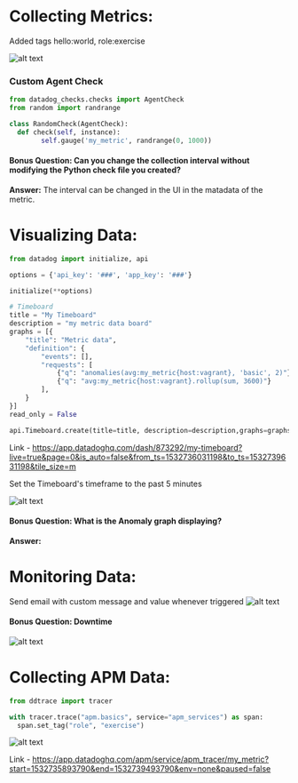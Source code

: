 # Collecting Metrics:
Added tags hello:world, role:exercise

![alt text](https://github.com/josephrivers/hiring-engineers/blob/master/support%20images/Screen%20Shot%202018-07-27%20at%206.29.37%20PM.png)

### Custom Agent Check
```python
from datadog_checks.checks import AgentCheck
from random import randrange

class RandomCheck(AgentCheck):
  def check(self, instance):
		self.gauge('my_metric', randrange(0, 1000))
```

#### Bonus Question: Can you change the collection interval without modifying the Python check file you created?

**Answer:** The interval can be changed in the UI in the matadata of the metric.


# Visualizing Data:
```python
from datadog import initialize, api

options = {'api_key': '###', 'app_key': '###'}

initialize(**options)

# Timeboard
title = "My Timeboard"
description = "my metric data board"
graphs = [{
    "title": "Metric data",
    "definition": {
		"events": [],
		"requests": [
		    {"q": "anomalies(avg:my_metric{host:vagrant}, 'basic', 2)"},
		    {"q": "avg:my_metric{host:vagrant}.rollup(sum, 3600)"}
		],
    }
}]
read_only = False

api.Timeboard.create(title=title, description=description,graphs=graphs, read_only=read_only)
```
Link - https://app.datadoghq.com/dash/873292/my-timeboard?live=true&page=0&is_auto=false&from_ts=1532736031198&to_ts=1532739631198&tile_size=m

Set the Timeboard's timeframe to the past 5 minutes

![alt text](https://github.com/josephrivers/hiring-engineers/blob/master/support%20images/unnamed.png)


#### Bonus Question: What is the Anomaly graph displaying?

**Answer:** 


# Monitoring Data:

Send email with custom message and value whenever triggered
![alt text](https://github.com/josephrivers/hiring-engineers/blob/master/support%20images/IMG_3619.PNG)



#### Bonus Question: Downtime
![alt text](https://github.com/josephrivers/hiring-engineers/blob/master/support%20images/IMG_3624.PNG)


# Collecting APM Data:

```python
from ddtrace import tracer

with tracer.trace("apm.basics", service="apm_services") as span:
  span.set_tag("role", "exercise")
```

![alt text](https://github.com/josephrivers/hiring-engineers/blob/master/support%20images/Screen%20Shot%202018-07-27%20at%208.39.03%20PM.png)

Link - https://app.datadoghq.com/apm/service/apm_tracer/my_metric?start=1532735893790&end=1532739493790&env=none&paused=false

